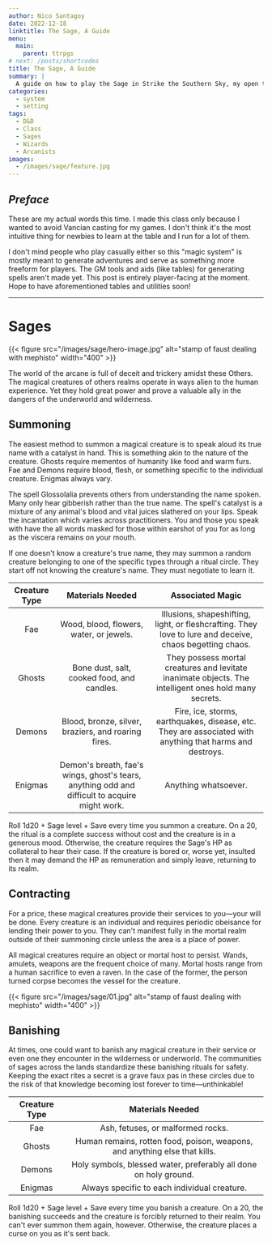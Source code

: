 ```yaml
---
author: Nico Santagoy
date: 2022-12-18
linktitle: The Sage, A Guide
menu:
  main:
    parent: ttrpgs
# next: /posts/shortcodes
title: The Sage, A Guide
summary: |
  A guide on how to play the Sage in Strike the Southern Sky, my open table campaign.
categories:
  - system
  - setting
tags:
  - D&D
  - Class
  - Sages
  - Wizards
  - Arcanists
images:
  - /images/sage/feature.jpg
---
```


## *Preface*

These are my actual words this time. I made this class only because I wanted to avoid Vancian casting for my games. I don't think it's the most intuitive thing for newbies to learn at the table and I run for a lot of them.

I don't mind people who play casually either so this "magic system" is mostly meant to generate adventures and serve as something more freeform for players. The GM tools and aids (like tables) for generating spells aren't made yet. This post is entirely player-facing at the moment. Hope to have aforementioned tables and utilities soon!

---

# Sages

{{< figure src="/images/sage/hero-image.jpg" alt="stamp of faust dealing with mephisto" width="400" >}}

The world of the arcane is full of deceit and trickery amidst these Others. The magical creatures of others realms operate in ways alien to the human experience. Yet they hold great power and prove a valuable ally in the dangers of the underworld and wilderness.

## Summoning

The easiest method to summon a magical creature is to speak aloud its true name with a catalyst in hand. This is something akin to the nature of the creature. Ghosts require mementos of humanity like food and warm furs. Fae and Demons require blood, flesh, or something specific to the individual creature. Enigmas always vary.

The spell Glossolalia prevents others from understanding the name spoken. Many only hear gibberish rather than the true name. The spell's catalyst is a mixture of any animal's blood and vital juices slathered on your lips. Speak the incantation which varies across practitioners. You and those you speak with have the all words masked for those within earshot of you for as long as the viscera remains on your mouth.

If one doesn't know a creature's true name, they may summon a random creature belonging to one of the specific types through a ritual circle. They start off not knowing the creature's name. They must negotiate to learn it.

| Creature Type |                                       Materials Needed                                        |                                             Associated Magic                                             |
| :-----------: | :-------------------------------------------------------------------------------------------: | :------------------------------------------------------------------------------------------------------: |
|      Fae      |                            Wood, blood, flowers, water, or jewels.                            | Illusions, shapeshifting, light, or fleshcrafting. They love to lure and deceive, chaos begetting chaos. |
|    Ghosts     |                          Bone dust, salt, cooked food, and candles.                           |  They possess mortal creatures and levitate inanimate objects. The intelligent ones hold many secrets.   |
|    Demons     |                      Blood, bronze, silver, braziers, and roaring fires.                      | Fire, ice, storms, earthquakes, disease, etc. They are associated with anything that harms and destroys. |
|    Enigmas    | Demon's breath, fae's wings, ghost's tears, anything odd and difficult to acquire might work. |                                           Anything whatsoever.                                           |

Roll 1d20 + Sage level + Save every time you summon a creature. On a 20, the ritual is a complete success without cost and the creature is in a generous mood. Otherwise, the creature requires the Sage's HP as collateral to hear their case. If the creature is bored or, worse yet, insulted then it may demand the HP as remuneration and simply leave, returning to its realm.

## Contracting

For a price, these magical creatures provide their services to you—your will be done. Every creature is an individual and requires periodic obeisance for lending their power to you. They can't manifest fully in the mortal realm outside of their summoning circle unless the area is a place of power.

All magical creatures require an object or mortal host to persist. Wands, amulets, weapons are the frequent choice of many. Mortal hosts range from a human sacrifice to even a raven. In the case of the former, the person turned corpse becomes the vessel for the creature.

{{< figure src="/images/sage/01.jpg" alt="stamp of faust dealing with mephisto" width="400" >}}

## Banishing

At times, one could want to banish any magical creature in their service or even one they encounter in the wilderness or underworld. The communities of sages across the lands standardize these banishing rituals for safety. Keeping the exact rites a secret is a grave faux pas in these circles due to the risk of that knowledge becoming lost forever to time—unthinkable!

| Creature Type |                              Materials Needed                              |
| :-----------: | :------------------------------------------------------------------------: |
|      Fae      |                     Ash, fetuses, or malformed rocks.                      |
|    Ghosts     | Human remains, rotten food, poison, weapons, and anything else that kills. |
|    Demons     |      Holy symbols, blessed water, preferably all done on holy ground.      |
|    Enigmas    |                Always specific to each individual creature.                |

Roll 1d20 + Sage level + Save every time you banish a creature. On a 20, the banishing succeeds and the creature is forcibly returned to their realm. You can't ever summon them again, however. Otherwise, the creature places a curse on you as it's sent back.

